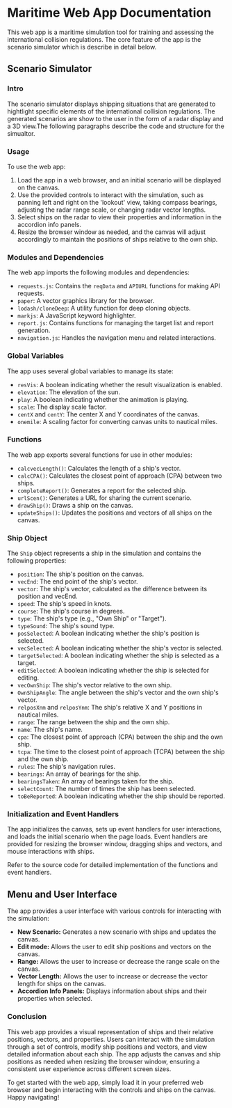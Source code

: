 <h1>Maritime Web App Documentation</h1>
<p>This web app is a maritime simulation tool for training and assessing the international collision regulations. The core feature of the app is the scenario simulator which is describe in detail below. 

<h2>Scenario Simulator </h2>
<h3>Intro</h3>
The scenario simulator displays shipping situations that are generated to hightlight specific elements of the international collision regulations. The generated scenarios are show to the user in the form of a radar display and a 3D view.The following paragraphs describe the code and structure for the simualtor. 

<h3>Usage</h3>
<p>To use the web app:</p>
<ol>
  <li>Load the app in a web browser, and an initial scenario will be displayed on the canvas.</li>
  <li>Use the provided controls to interact with the simulation, such as panning left and right on the 'lookout' view, taking compass bearings, adjusting the radar range scale, or changing radar vector lengths.</li>
  <li>Select ships on the radar to view their properties and information in the accordion info panels.</li>
  <li>Resize the browser window as needed, and the canvas will adjust accordingly to maintain the positions of ships relative to the own ship.</li>
</ol>
<h3>Modules and Dependencies</h3>
<p>The web app imports the following modules and dependencies:</p>
<ul>
  <li><code>requests.js</code>: Contains the <code>reqData</code> and <code>APIURL</code> functions for making API requests.</li>
  <li><code>paper</code>: A vector graphics library for the browser.</li>
  <li><code>lodash/cloneDeep</code>: A utility function for deep cloning objects.</li>
  <li><code>markjs</code>: A JavaScript keyword highlighter.</li>
  <li><code>report.js</code>: Contains functions for managing the target list and report generation.</li>
  <li><code>navigation.js</code>: Handles the navigation menu and related interactions.</li>
</ul>
<h3>Global Variables</h3>
<p>The app uses several global variables to manage its state:</p>
<ul>
  <li><code>resVis</code>: A boolean indicating whether the result visualization is enabled.</li>
  <li><code>elevation</code>: The elevation of the sun.</li>
  <li><code>play</code>: A boolean indicating whether the animation is playing.</li>
  <li><code>scale</code>: The display scale factor.</li>
  <li><code>centX</code> and <code>centY</code>: The center X and Y coordinates of the canvas.</li>
  <li><code>onemile</code>: A scaling factor for converting canvas units to nautical miles.</li>
</ul>
<h3>Functions</h3>
<p>The web app exports several functions for use in other modules:</p>
<ul>
  <li><code>calcvecLength()</code>: Calculates the length of a ship's vector.</li>
  <li><code>calcCPA()</code>: Calculates the closest point of approach (CPA) between two ships.</li>
  <li><code>completeReport()</code>: Generates a report for the selected ship.</li>
  <li><code>urlScen()</code>: Generates a URL for sharing the current scenario.</li>
  <li><code>drawShip()</code>: Draws a ship on the canvas.</li>
  <li><code>updateShips()</code>:
  Updates the positions and vectors of all ships on the canvas.</li>
</ul>
<h3>Ship Object</h3>
<p>The <code>Ship</code> object represents a ship in the simulation and contains the following properties:</p>
<ul>
  <li><code>position</code>: The ship's position on the canvas.</li>
  <li><code>vecEnd</code>: The end point of the ship's vector.</li>
  <li><code>vector</code>: The ship's vector, calculated as the difference between its position and vecEnd.</li>
  <li><code>speed</code>: The ship's speed in knots.</li>
  <li><code>course</code>: The ship's course in degrees.</li>
  <li><code>type</code>: The ship's type (e.g., "Own Ship" or "Target").</li>
  <li><code>typeSound</code>: The ship's sound type.</li>
  <li><code>posSelected</code>: A boolean indicating whether the ship's position is selected.</li>
  <li><code>vecSelected</code>: A boolean indicating whether the ship's vector is selected.</li>
  <li><code>targetSelected</code>: A boolean indicating whether the ship is selected as a target.</li>
  <li><code>editSelected</code>: A boolean indicating whether the ship is selected for editing.</li>
  <li><code>vecOwnShip</code>: The ship's vector relative to the own ship.</li>
  <li><code>OwnShipAngle</code>: The angle between the ship's vector and the own ship's vector.</li>
  <li><code>relposXnm</code> and <code>relposYnm</code>: The ship's relative X and Y positions in nautical miles.</li>
  <li><code>range</code>: The range between the ship and the own ship.</li>
  <li><code>name</code>: The ship's name.</li>
  <li><code>cpa</code>: The closest point of approach (CPA) between the ship and the own ship.</li>
  <li><code>tcpa</code>: The time to the closest point of approach (TCPA) between the ship and the own ship.</li>
  <li><code>rules</code>: The ship's navigation rules.</li>
  <li><code>bearings</code>: An array of bearings for the ship.</li>
  <li><code>bearingsTaken</code>: An array of bearings taken for the ship.</li>
  <li><code>selectCount</code>: The number of times the ship has been selected.</li>
  <li><code>toBeReported</code>: A boolean indicating whether the ship should be reported.</li>
</ul>

<h3>Initialization and Event Handlers</h3>
<p>The app initializes the canvas, sets up event handlers for user interactions, and loads the initial scenario when the page loads. Event handlers are provided for resizing the browser window, dragging ships and vectors, and mouse interactions with ships.</p>
<p>Refer to the source code for detailed implementation of the functions and event handlers.</p>
<h2>Menu and User Interface</h2>
<p>The app provides a user interface with various controls for interacting with the simulation:</p>
<ul>
  <li><strong>New Scenario:</strong> Generates a new scenario with ships and updates the canvas.</li>
  <li><strong>Edit mode:</strong> Allows the user to edit ship positions and vectors on the canvas.</li>
  <li><strong>Range:</strong> Allows the user to increase or decrease the range scale on the canvas.</li>
  <li><strong>Vector Length:</strong> Allows the user to increase or decrease the vector length for ships on the canvas.</li>
  <li><strong>Accordion Info Panels:</strong> Displays information about ships and their properties when selected.</li>
</ul>
<h3>Conclusion</h3>
<p>This web app provides a visual representation of ships and their relative positions, vectors, and properties. Users can interact with the simulation through a set of controls, modify ship positions and vectors, and view detailed information about each ship. The app adjusts the canvas and ship positions as needed when resizing the browser window, ensuring a consistent user experience across different screen sizes.</p>
<p>To get started with the web app, simply load it in your preferred web browser and begin interacting with the controls and ships on the canvas. Happy navigating!</p>
